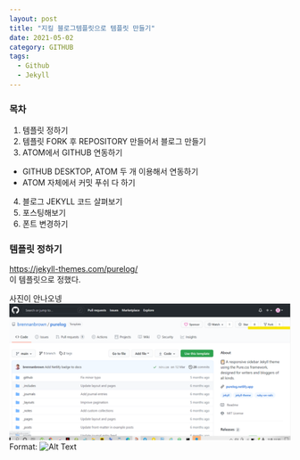 ```yaml
---
layout: post
title: "지킬 블로그템플릿으로 템플릿 만들기"
date: 2021-05-02
category: GITHUB
tags:
  - Github
  - Jekyll
---
```


### 목차
1. 템플릿 정하기
2. 템플릿 FORK 후 REPOSITORY 만들어서 블로그 만들기
3. ATOM에서 GITHUB 연동하기
  - GITHUB DESKTOP, ATOM 두 개 이용해서 연동하기
  - ATOM 자체에서 커밋 푸쉬 다 하기
4. 블로그 JEKYLL 코드 살펴보기
5. 포스팅해보기
6. 폰트 변경하기

### 템플릿 정하기
<https://jekyll-themes.com/purelog/><br>
이 템플릿으로 정했다.  

사진이 안나오넹
![fork](../assets/_post_img/21-05-02-01.png)
  Format: ![Alt Text](21-05-02-01.png "Title")
